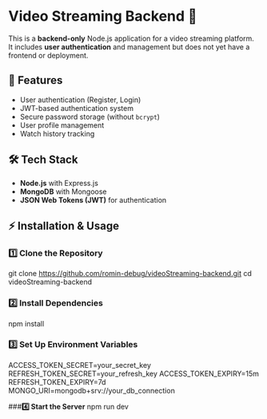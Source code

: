 # Video Streaming Backend 🎥

This is a **backend-only** Node.js application for a video streaming platform. It includes **user authentication** and management but does not yet have a frontend or deployment.

## 🚀 Features
- User authentication (Register, Login)
- JWT-based authentication system
- Secure password storage (without `bcrypt`)
- User profile management
- Watch history tracking

## 🛠 Tech Stack
- **Node.js** with Express.js
- **MongoDB** with Mongoose
- **JSON Web Tokens (JWT)** for authentication


## ⚡ Installation & Usage
### **1️⃣ Clone the Repository**

git clone https://github.com/romin-debug/videoStreaming-backend.git
cd videoStreaming-backend

### **2️⃣ Install Dependencies**
npm install

### **3️⃣ Set Up Environment Variables**
ACCESS_TOKEN_SECRET=your_secret_key
REFRESH_TOKEN_SECRET=your_refresh_key
ACCESS_TOKEN_EXPIRY=15m
REFRESH_TOKEN_EXPIRY=7d
MONGO_URI=mongodb+srv://your_db_connection


###**4️⃣ Start the Server**
npm run dev